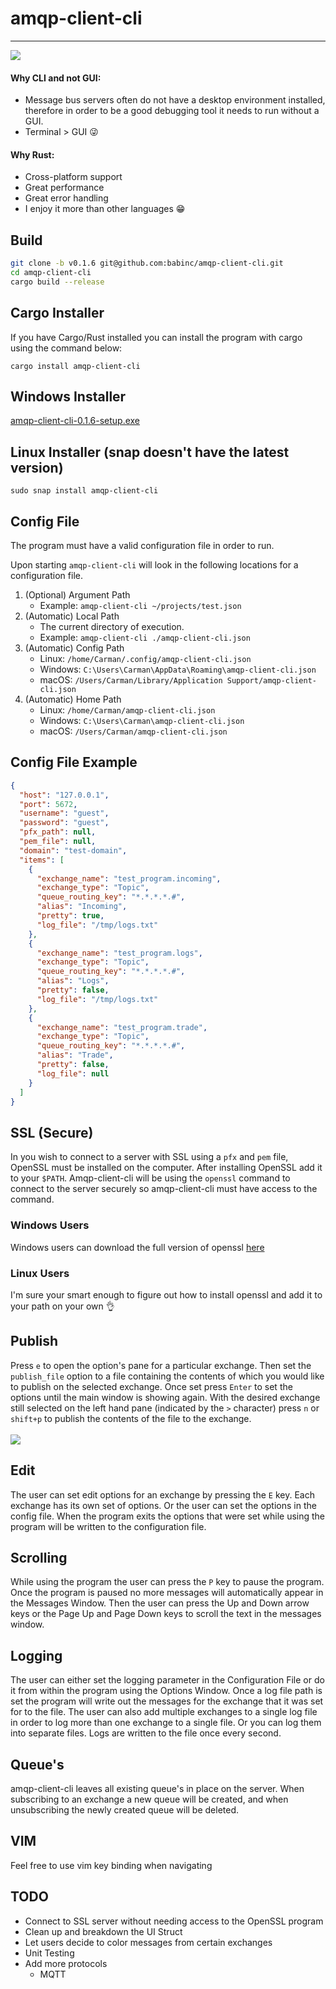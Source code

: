 # amqp-client-cli
***
![](https://s3.us-west-2.amazonaws.com/www.carmanbabin.com/amqp-client-cli/amqp-client-cli.gif)

#### Why CLI and not GUI:
 - Message bus servers often do not have a desktop environment installed, therefore in order to be a good
debugging tool it needs to run without a GUI.
 - Terminal > GUI 😜
 
#### Why Rust:
 - Cross-platform support
 - Great performance
 - Great error handling
 - I enjoy it more than other languages 😁

## Build
``` bash
git clone -b v0.1.6 git@github.com:babinc/amqp-client-cli.git
cd amqp-client-cli
cargo build --release
```

## Cargo Installer
If you have Cargo/Rust installed you can install the program with cargo using the command below:

```cargo install amqp-client-cli```

## Windows Installer
[amqp-client-cli-0.1.6-setup.exe](https://s3.us-west-2.amazonaws.com/www.carmanbabin.com/amqp-client-cli/amqp-client-cli-0.1.6-setup.exe)

## Linux Installer (snap doesn't have the latest version)

```sudo snap install amqp-client-cli```

## Config File
The program must have a valid configuration file in order to run.

Upon starting ```amqp-client-cli``` will look in the following locations for a configuration file.
1. (Optional) Argument Path
    - Example: ```amqp-client-cli ~/projects/test.json```
2. (Automatic) Local Path
    - The current directory of execution.
    - Example: ```amqp-client-cli ./amqp-client-cli.json```
3. (Automatic) Config Path
   - Linux:   ```/home/Carman/.config/amqp-client-cli.json```
   - Windows: ```C:\Users\Carman\AppData\Roaming\amqp-client-cli.json```
   - macOS:   ```/Users/Carman/Library/Application Support/amqp-client-cli.json```
4. (Automatic) Home Path
    - Linux:   ```/home/Carman/amqp-client-cli.json```
    - Windows: ```C:\Users\Carman\amqp-client-cli.json```
    - macOS:   ```/Users/Carman/amqp-client-cli.json```

## Config File Example
```json
{
  "host": "127.0.0.1",
  "port": 5672,
  "username": "guest",
  "password": "guest",
  "pfx_path": null,
  "pem_file": null,
  "domain": "test-domain",
  "items": [
    {
      "exchange_name": "test_program.incoming",
      "exchange_type": "Topic",
      "queue_routing_key": "*.*.*.*.#",
      "alias": "Incoming",
      "pretty": true,
      "log_file": "/tmp/logs.txt"
    },
    {
      "exchange_name": "test_program.logs",
      "exchange_type": "Topic",
      "queue_routing_key": "*.*.*.*.#",
      "alias": "Logs",
      "pretty": false,
      "log_file": "/tmp/logs.txt"
    },
    {
      "exchange_name": "test_program.trade",
      "exchange_type": "Topic",
      "queue_routing_key": "*.*.*.*.#",
      "alias": "Trade",
      "pretty": false,
      "log_file": null
    }
  ]
}

```
## SSL (Secure)
In you wish to connect to a server with SSL using a ```pfx``` and ```pem``` file, OpenSSL must be installed on the computer. After installing OpenSSL add it to your ```$PATH```.
Amqp-client-cli will be using the ```openssl``` command to connect to the server securely so amqp-client-cli must have access to the command. 
### Windows Users
Windows users can download the full version of openssl [here](https://slproweb.com/products/Win32OpenSSL.html)
### Linux Users
I'm sure your smart enough to figure out how to install openssl and add it to your path on your own 👌
## Publish
Press ```e``` to open the option's pane for a particular exchange. Then set the ```publish_file``` option to a file containing the contents of which you would like to
publish on the selected exchange. Once set press ```Enter``` to set the options until the main window is showing again. With the desired exchange
still selected on the left hand pane (indicated by the ```>``` character) press ```n``` or ```shift+p``` to publish the contents of the file to the exchange.
\
\
![](https://s3.us-west-2.amazonaws.com/www.carmanbabin.com/amqp-client-cli/publish_file_example-min.png)

## Edit
The user can set edit options for an exchange by pressing the ```E``` key. Each exchange has its own set of options. Or the
user can set the options in the config file. When the program exits the options that were set while using the
program will be written to the configuration file.
## Scrolling
While using the program the user can press the ```P``` key to pause the program. Once the program is paused no more
messages will automatically appear in the Messages Window. Then the user can press the Up and Down arrow keys or the Page
Up and Page Down keys to scroll the text in the messages window.
## Logging
The user can either set the logging parameter in the Configuration File or do it from within the program using the Options
Window. Once a log file path is set the program will write out the messages for the exchange that it was set for to the file. The user can also
add multiple exchanges to a single log file in order to log more than one exchange to a single file. Or you can log them
into separate files. Logs are written to the file once every second. 
## Queue's
amqp-client-cli leaves all existing queue's in place on the server. When subscribing to an exchange a new queue will be
created, and when unsubscribing the newly created queue will be deleted. 
## VIM
Feel free to use vim key binding when navigating 
## TODO
  - Connect to SSL server without needing access to the OpenSSL program 
  - Clean up and breakdown the UI Struct
  - Let users decide to color messages from certain exchanges
  - Unit Testing
  - Add more protocols
      - MQTT
